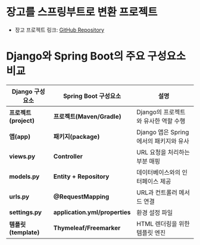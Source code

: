 # 장고를 스프링부트로 변환 프로젝트

- 장고 프로젝트 링크: [GitHub Repository](https://github.com/dpcks/kokonenne)

# Django와 Spring Boot의 주요 구성요소 비교

| Django 구성요소       | Spring Boot 구성요소         | 설명                                           |
|-----------------------|-----------------------------|----------------------------------------------|
| **프로젝트(project)** | **프로젝트(Maven/Gradle)**  | Django의 프로젝트와 유사한 역할 수행          |
| **앱(app)**           | **패키지(package)**         | Django 앱은 Spring에서의 패키지와 유사        |
| **views.py**          | **Controller**             | URL 요청을 처리하는 부분 매핑                 |
| **models.py**         | **Entity + Repository**    | 데이터베이스와의 인터페이스 제공              |
| **urls.py**           | **@RequestMapping**        | URL과 컨트롤러 메서드 연결                    |
| **settings.py**       | **application.yml/properties** | 환경 설정 파일                              |
| **템플릿(template)**  | **Thymeleaf/Freemarker**   | HTML 렌더링을 위한 템플릿 엔진               |
